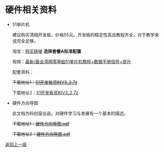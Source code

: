 # 硬件相关资料

- 51单片机

  建议购买清翔开发板，价格55元。开发板的稳定性高且教程齐全，对于教学来说完全足够。

  淘宝：[购买链接](https://item.taobao.com/item.htm?id=39389930175)   **选择套餐A标准配置**

  视频：[最新/最全清翔零基础51单片机教程+数据手册指导+提升](https://www.bilibili.com/video/BV1nt411f7To)

  配套资料：

  ~~下载地址1：[51开发板资料V3_2.7z](https://cdu20-ce-1257520229.cos.ap-chengdu.myqcloud.com/CDU20-CE/00_%E5%BC%80%E5%AD%A6%E5%89%8D%E5%87%86%E5%A4%87/02_%E8%B5%84%E6%96%99/01_%E7%A1%AC%E4%BB%B6/51%E5%BC%80%E5%8F%91%E6%9D%BF%E8%B5%84%E6%96%99V3_2.7z?q-sign-algorithm=sha1&q-ak=AKIDjOznEfcDML9nIdTZCf4OaheQ2VoyqxiI&q-sign-time=1602685293;1605277293&q-key-time=1602685293;1605277293&q-header-list=&q-url-param-list=&q-signature=fe79a2674f7a1acbd6a284b1ea41c3464fb97758)~~

  下载地址2：[51开发板资料V3_2.7z](https://share.weiyun.com/jtmYimEM)

- 硬件方向导图

	此文档为科创室出品，对硬件学习与发展有一个基本的描述。
	
	~~下载地址1：[硬件方向导图.pdf](https://cdu20-ce-1257520229.cos.ap-chengdu.myqcloud.com/CDU20-CE/00_%E5%BC%80%E5%AD%A6%E5%89%8D%E5%87%86%E5%A4%87/02_%E8%B5%84%E6%96%99/01_%E7%A1%AC%E4%BB%B6/%E7%A1%AC%E4%BB%B6%E6%96%B9%E5%90%91%E5%AF%BC%E5%9B%BE.pdf?q-sign-algorithm=sha1&q-ak=AKIDjOznEfcDML9nIdTZCf4OaheQ2VoyqxiI&q-sign-time=1602685331;1605277331&q-key-time=1602685331;1605277331&q-header-list=&q-url-param-list=&q-signature=ed29258badbebc4a49f9457414591062e4c1514c)~~
	
	~~下载地址2：[硬件方向导图.pdf](http://193.112.54.212:6081/api/public/dl/jsIkulMl/%E7%A1%AC%E4%BB%B6%E6%96%B9%E5%90%91%E5%AF%BC%E5%9B%BE.pdf)~~

[返回上一级](../README.md)